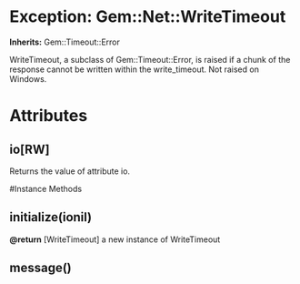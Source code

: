 # Exception: Gem::Net::WriteTimeout
**Inherits:** Gem::Timeout::Error
    

WriteTimeout, a subclass of Gem::Timeout::Error, is raised if a chunk of the
response cannot be written within the write_timeout.  Not raised on Windows.


# Attributes
## io[RW] [](#attribute-i-io)
Returns the value of attribute io.


#Instance Methods
## initialize(ionil) [](#method-i-initialize)

**@return** [WriteTimeout] a new instance of WriteTimeout

## message() [](#method-i-message)

